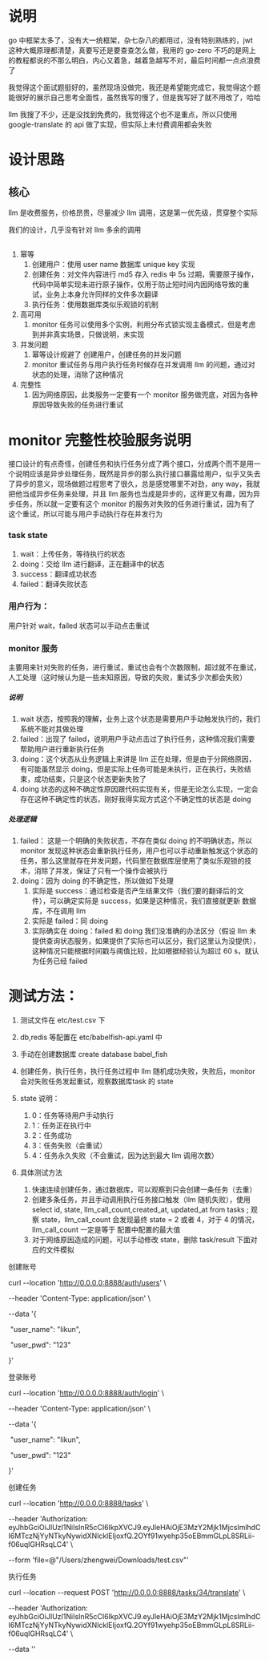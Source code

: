 # 说明

go 中框架太多了，没有大一统框架，杂七杂八的都用过，没有特别熟练的，jwt 这种大概原理都清楚，真要写还是要查查怎么做，我用的 go-zero 不巧的是网上的教程都说的不那么明白，内心又着急，越着急越写不对，最后时间都一点点浪费了

我觉得这个面试题挺好的，虽然现场没做完，我还是希望能完成它，我觉得这个题能很好的展示自己思考全面性，虽然我写的慢了，但是我写好了就不用改了，哈哈

llm 我搜了不少，还是没找到免费的，我觉得这个也不是重点，所以只使用 google-translate 的 api 做了实现，但实际上未付费调用都会失败

# 设计思路

## 核心

llm 是收费服务，价格昂贵，尽量减少 llm 调用，这是第一优先级，贯穿整个实际

我们的设计，几乎没有针对 llm 多余的调用

## 

1. 幂等
   1. 创建用户：使用 user name 数据库 unique key 实现
   2. 创建任务：对文件内容进行 md5 存入 redis 中 5s 过期，需要原子操作，代码中简单实现未进行原子操作，仅用于防止短时间内因网络导致的重试，业务上本身允许同样的文件多次翻译
   3. 执行任务：使用数据库类似乐观锁的机制
2. 高可用
   1. monitor 任务可以使用多个实例，利用分布式锁实现主备模式，但是考虑到并非真实场景，只做说明，未实现
3. 并发问题
   1. 幂等设计规避了 创建用户，创建任务的并发问题
   2. monitor 重试任务与用户执行任务时候存在并发调用 llm 的问题，通过对状态的处理，消除了这种情况
4. 完整性
   1. 因为网络原因，此类服务一定要有一个 monitor 服务做兜底，对因为各种原因导致失败的任务进行重试

# monitor 完整性校验服务说明

接口设计的有点奇怪，创建任务和执行任务分成了两个接口，分成两个而不是用一个说明应该是异步处理任务，既然是异步的那么执行接口暴露给用户，似乎又失去了异步的意义，现场做题过程思考了很久，总是感觉哪里不对劲，any way，我就把他当成异步任务来处理，并且 llm 服务也当成是异步的，这样更又有趣，因为异步任务，所以就一定要有这个 monitor 的服务对失败的任务进行重试，因为有了这个重试，所以可能与用户手动执行存在并发行为

### task state

1. wait：上传任务，等待执行的状态
2. doing：交给 llm 进行翻译，正在翻译中的状态
3. success：翻译成功状态
4. failed：翻译失败状态

### 用户行为：

用户针对 wait，failed 状态可以手动点击重试

### monitor 服务

主要用来针对失败的任务，进行重试，重试也会有个次数限制，超过就不在重试，人工处理（这时候认为是一些未知原因，导致的失败，重试多少次都会失败）

##### 说明

1. wait 状态，按照我的理解，业务上这个状态是需要用户手动触发执行的，我们系统不能对其做处理
2. failed：出现了 failed，说明用户手动点击过了执行任务，这种情况我们需要帮助用户进行重新执行任务
3. doing：这个状态从业务逻辑上来讲是 llm 正在处理，但是由于分网络原因，有可能虽然显示 doing，但是实际上任务可能是未执行，正在执行，失败结束，成功结束，只是这个状态更新失败了
4. doing 状态的这种不确定性原因跟代码实现有关，但是无论怎么实现，一定会存在这种不确定性的状态，刚好我得实现方式这个不确定性的状态是 doing

##### 处理逻辑

1. failed： 这是一个明确的失败状态，不存在类似 doing 的不明确状态，所以monitor 发现这种状态会重新执行任务，用户也可以手动重新触发这个状态的任务，那么这里就存在并发问题，代码里在数据库层使用了类似乐观锁的技术，消除了并发，保证了只有一个操作会被执行
2. doing：因为 doing 的不确定性，所以做如下处理
   1. 实际是 success：通过检查是否产生结果文件（我们要的翻译后的文件），可以确定实际是 success，如果是这种情况，我们直接就更新 数据库，不在调用 llm
   2. 实际是 failed：同 doing
   3. 实际确实在 doing：failed 和 doing 我们没准确的办法区分（假设 llm 未提供查询状态服务，如果提供了实际也可以区分，我们这里认为没提供），这种情况只能根据时间戳与阈值比较，比如根据经验认为超过 60 s，就认为任务已经 failed





# 测试方法：

1. 测试文件在 etc/test.csv 下

2. db,redis 等配置在 etc/babelfish-api.yaml 中

3. 手动在创建数据库 create database babel_fish
4. 创建任务，执行任务，执行任务过程中 llm 随机成功失败，失败后，monitor 会对失败任务发起重试，观察数据库task 的 state

4. state 说明：
   1. 0：任务等待用户手动执行
   2. 1：任务正在执行中
   3. 2：任务成功
   4. 3：任务失败（会重试）
   5. 4：任务永久失败（不会重试，因为达到最大 llm 调用次数）
5. 具体测试方法
   1. 快速连续创建任务，通过数据库，可以观察到只会创建一条任务（去重）
   2. 创建多条任务，并且手动调用执行任务接口触发（llm 随机失败），使用 select id, state, llm_call_count,created_at, updated_at from tasks ;  观察 state，llm_call_count 会发现最终 state = 2 或者 4，对于 4 的情况，llm_call_count 一定是等于 配置中配置的最大值 
   3. 对于网络原因造成的问题，可以手动修改 state，删除 task/result 下面对应的文件模拟



创建账号

curl --location 'http://0.0.0.0:8888/auth/users' \

--header 'Content-Type: application/json' \

--data '{

​    "user_name": "likun",

​    "user_pwd": "123"

}'

登录账号

curl --location 'http://0.0.0.0:8888/auth/login' \

--header 'Content-Type: application/json' \

--data '{

​    "user_name": "likun",

​    "user_pwd": "123"

}'



创建任务

curl --location 'http://0.0.0.0:8888/tasks' \

--header 'Authorization: eyJhbGciOiJIUzI1NiIsInR5cCI6IkpXVCJ9.eyJleHAiOjE3MzY2Mjk1MjcsImlhdCI6MTczNjYyNTkyNywidXNlcklEIjoxfQ.2OYf91wyehp35oEBmmGLpL8SRLii-f06uqlGHRsqLC4' \

--form 'file=@"/Users/zhengwei/Downloads/test.csv"'

执行任务

curl --location --request POST 'http://0.0.0.0:8888/tasks/34/translate' \

--header 'Authorization: eyJhbGciOiJIUzI1NiIsInR5cCI6IkpXVCJ9.eyJleHAiOjE3MzY2Mjk1MjcsImlhdCI6MTczNjYyNTkyNywidXNlcklEIjoxfQ.2OYf91wyehp35oEBmmGLpL8SRLii-f06uqlGHRsqLC4' \

--data ''